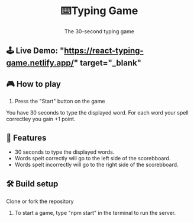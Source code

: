 <h1 align="center">⌨️Typing Game</h1>

<p align="center">The 30-second typing game</p>


## 🕹 Live Demo: "https://react-typing-game.netlify.app/" target="_blank"

## 🎮 How to play
1. Press the "Start" button on the game

You have 30 seconds to type the displayed word. For each word your spell correctley you gain +1 point. 

## 🚀 Features
- 30 seconds to type the displayed words.
- Words spelt correctly will go to the left side of the scorebboard.
- Words spelt incorrectly will go to the right side of the scorebboard.

## 🛠 Build setup
Clone or fork the repository

1. To start a game, type "npm start" in the terminal to run the server.
